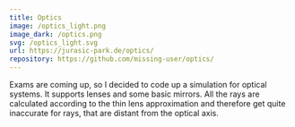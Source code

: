 ```yaml
---
title: Optics
image: /optics_light.png
image_dark: /optics.png
svg: /optics_light.svg
url: https://jurasic-park.de/optics/
repository: https://github.com/missing-user/optics/
---
```

Exams are coming up, so I decided to code up a simulation for optical systems. It supports lenses and some basic mirrors. All the rays are calculated according to the thin lens approximation and therefore get quite inaccurate for rays, that are distant from the optical axis.